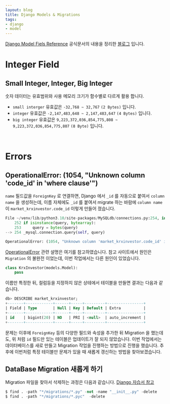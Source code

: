 ```yaml
---
layout: blog
title: Django Models & Migrations
tags:
- django
- model
---
```


[Django Model Fiels Reference](https://docs.djangoproject.com/ko/4.1/ref/models/fields/) 공식문서의 내용을 정리한 [블로그](https://velog.io/@qlgks1/Django-Model-%ED%95%84%EB%93%9Cfiled-%EB%AA%A8%EC%9D%8C%EC%A7%91) 입니다.

# Integer Field
## Small Integer, Integer, Big Integer

숫자 데이터는 유효범위와 사용 메모리 크기가 함수별로 다르게 활용 합니다.
- `small interger` 유효값은 `-32,768 ~ 32,767` `(2 Bytes)` 입니다.
- `integer` 유효값은 `-2,147,483,648 ~ 2,147,483,647` `(4 Bytes)` 입니다.
- `big integer` 유효값은 `9,223,372,036,854,775,808 ~ 9,223,372,036,854,775,807` `(8 Byte)` 입니다.

<br/>

# Errors

## OperationalError: (1054, "Unknown column 'code_id' in 'where clause'")

`name` 필드값을 `ForeignKey` 로 연결하면, Django 에서 `_id` 를 자동으로 붙여서 `column name` 을 생성하는데, 이름 자체에도 `_id` 를 붙여서 migrate 하는 바람에 `column name` 이 `market_krxinvestor.code_id` 이렇게 만들어 졌습니다. 

```python
File ~/venv/lib/python3.10/site-packages/MySQLdb/connections.py:254, in Connection.query(self, query)
    252 if isinstance(query, bytearray):
    253     query = bytes(query)
--> 254 _mysql.connection.query(self, query)

OperationalError: (1054, "Unknown column 'market_krxinvestor.code_id' in 'where clause'")
```

[OperationalError](https://phin09.tistory.com/59) 관련 설명은 여기를 참고하였습니다. 참고 사이트에서 원인은 `Migration` 의 불완전 이었는데, 이번 작업에서는 다른 원인이 있었습니다.

```python
class KrxInvestor(models.Model):
    pass
```

이름만 특정한 뒤, 컬럼등을 지정하지 않은 상테에서 테이블을 만들면 결과는 다음과 같습니다.

```sql
db> DESCRIBE market_krxinvestor;
+-------+------------+------+-----+---------+----------------+
| Field | Type       | Null | Key | Default | Extra          |
+-------+------------+------+-----+---------+----------------+
| id    | bigint(20) | NO   | PRI | <null>  | auto_increment |
+-------+------------+------+-----+---------+----------------+
```

문제는 이후에 `ForeignKey` 등의 다양한 필드와 속성을 추가한 뒤 Migration 을 했는데도, 위 처럼 `id` 필드만 있는 테이블은 업데이트가 잘 되지 않았습니다. 이번 작업에서는 데이터베이스를 새로 만들고 Migration 작업을 진행하는 방법으로 진행을 했습니다. 추후에 이번처럼 특정 테이블만 문제가 있을 때 새롭게 갱신하는 방법을 찾아보겠습니다.

## DataBase Migration 새롭게 하기

Migration 파일을 찾아서 삭제하는 과정은 다음과 같습니다. [Django 자습서 참고](https://wikidocs.net/9926) 

```python
$ find . -path "*/migrations/*.py" -not -name "__init__.py" -delete
$ find . -path "*/migrations/*.pyc"  -delete
```